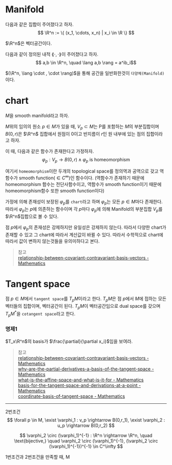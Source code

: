 # Manifold

다음과 같은 집합이 주어졌다고 하자.
$$ \R^n := \{ (x_1, \cdots, x_n) | x_i \in \R \} $$

$\R^n$은 벡터공간이다.

다음과 같이 정의된 내적 $\lang \cdot , \cdot \rang$이 주어졌다고 하자.
$$ a,b \in \R^n, \quad \lang a,b \rang = a^ib_i$$

$(\R^n, \lang \cdot , \cdot \rang)$을 통해 공간을 일반화한것이 `다양체(Manifold)`이다.


# chart
$M$을 smooth manifold라고 하자. 

$M$위의 임의의 원소 $p \in M$가 있을 때, $V_p \subset M$는 P를 포함하는 $M$의 부분집합이며 $B(0,r)$은 $\R^n$ 집합에서 원점이 0이고 반지름이 $r$인 원 내부에 있는 점의 집합이라고 하자.

이 때, 다음과 같은 함수가 존재한다고 가정하자.
$$\varphi_p : V_p \rightarrow B(0,r) \land  \varphi_p \text { is homeomorphism} $$

여기서 `homeomorphism`이란 두개의 topological space를 정의역과 공역으로 갖고 역함수가 smooth function$(\in C^\infty)$인 함수이다. (역함수가 존재하기 때문에 homeomorphism 함수는 전단사함수이고, 역함수가 smooth function이기 때문에 homeomorphism함수 또한 smooth function이다)

가정에 의해 존재성이 보장된 $\varphi_p$를 `chart`라고 하며 $\varphi_p$는 모든 $p \in M$마다 존재한다. 따라서 $\varphi_p$는 $p$에 의존하는 함수이며 각 $p$마다 $\varphi_p$에 의해 Manifold의 부분집합 $V_p$를 $\R^n$집합으로 볼 수 있다.



점 $p$에서 $\varphi_p$의 존재성은 강제하지만 유일성은 강제하지 않는다. 따라서 다양한 chart가 존재할 수 있고 그 chart에 따라서 계산값이 바뀔 수 있다. 따라서 수학적으로 chart에 따라서 값이 변하지 않는것들을 유의미하다고 본다.

> 참고  
> [relationship-between-covariant-contravariant-basis-vectors - Mathematics](https://math.stackexchange.com/questions/393316/relationship-between-covariant-contravariant-basis-vectors)

# Tangent space
점 $p \in M$에서 `tangent space`를 $T_pM$이라고 한다. $T_pM$은 점 $p$에서 $M$에 접하는 모든 벡터들의 집합이며, 벡터공간이 된다. $T_pM$이 벡터공간임으로 dual space를 갖으며 $T_pM^*$을 `cotangent space`라고 한다.


### 명제1
$T_x\R^n$의 basis가 $\frac{\partial}{\partial x_i}$임을 보여라.




> 참고  
> [relationship-between-covariant-contravariant-basis-vectors - Mathematics](https://math.stackexchange.com/questions/393316/relationship-between-covariant-contravariant-basis-vectors)  
> [why-are-the-partial-derivatives-a-basis-of-the-tangent-space - Mathematics](https://math.stackexchange.com/questions/3330025/why-are-the-partial-derivatives-a-basis-of-the-tangent-space)  
> [what-is-the-affine-space-and-what-is-it-for - Mathematics](https://math.stackexchange.com/questions/1545889/what-is-the-affine-space-and-what-is-it-for)  
> [basis-for-the-tangent-space-and-derivations-at-a-point - Mathematics](https://math.stackexchange.com/questions/3350081/basis-for-the-tangent-space-and-derivations-at-a-point)  
> [coordinate-basis-of-tangent-space - Mathematics](https://math.stackexchange.com/questions/3294659/coordinate-basis-of-tangent-space)  

---

2번조건
$$ \forall p \in M, \exist \varphi_1 : v_p \rightarrow B(0,r_1), \exist \varphi_2 : u_p \rightarrow B(0,r_2) $$

$$ \varphi_2 \circ (\varphi_1)^{-1} : \R^n \rightarrow \R^n, \quad \text{bijective,} \quad \varphi_2 \circ (\varphi_1)^{-1}, (\varphi_2 \circ (\varphi_1)^{-1})^{-1} \in C^\infty $$

1번조건과 2번조건을 만족할 때, M